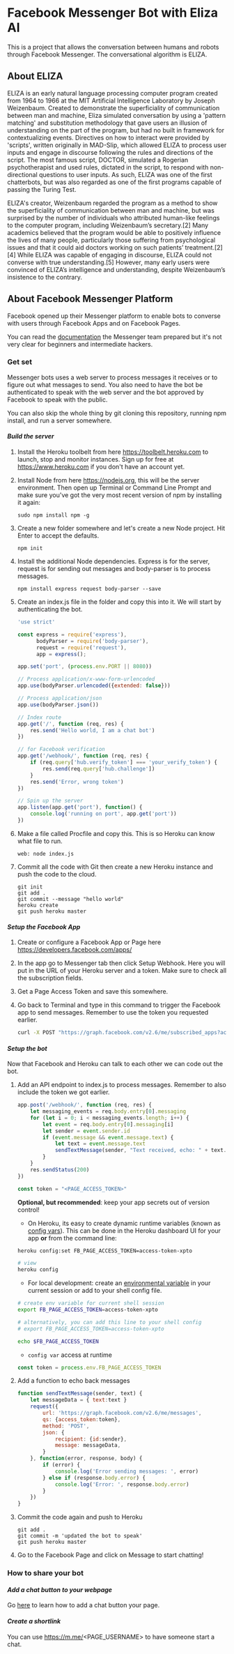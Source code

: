 # Facebook Messenger Bot with Eliza AI

This is a project that allows the conversation between humans and robots through Facebook Messenger. The conversational algorithm is ELIZA.

## About ELIZA

ELIZA is an early natural language processing computer program created from 1964 to 1966 at the MIT Artificial Intelligence Laboratory by Joseph Weizenbaum. Created to demonstrate the superficiality of communication between man and machine, Eliza simulated conversation by using a 'pattern matching' and substitution methodology that gave users an illusion of understanding on the part of the program, but had no built in framework for contextualizing events. Directives on how to interact were provided by 'scripts', written originally in MAD-Slip, which allowed ELIZA to process user inputs and engage in discourse following the rules and directions of the script. The most famous script, DOCTOR, simulated a Rogerian psychotherapist and used rules, dictated in the script, to respond with non-directional questions to user inputs. As such, ELIZA was one of the first chatterbots, but was also regarded as one of the first programs capable of passing the Turing Test.

ELIZA's creator, Weizenbaum regarded the program as a method to show the superficiality of communication between man and machine, but was surprised by the number of individuals who attributed human-like feelings to the computer program, including Weizenbaum’s secretary.[2] Many academics believed that the program would be able to positively influence the lives of many people, particularly those suffering from psychological issues and that it could aid doctors working on such patients’ treatment.[2][4] While ELIZA was capable of engaging in discourse, ELIZA could not converse with true understanding.[5] However, many early users were convinced of ELIZA’s intelligence and understanding, despite Weizenbaum’s insistence to the contrary.

## About Facebook Messenger Platform

Facebook opened up their Messenger platform to enable bots to converse with users through Facebook Apps and on Facebook Pages. 

You can read the  [documentation](https://developers.facebook.com/docs/messenger-platform/quickstart) the Messenger team prepared but it's not very clear for beginners and intermediate hackers.

### Get set

Messenger bots uses a web server to process messages it receives or to figure out what messages to send. You also need to have the bot be authenticated to speak with the web server and the bot approved by Facebook to speak with the public.

You can also skip the whole thing by git cloning this repository, running npm install, and run a server somewhere.

#### *Build the server*

1. Install the Heroku toolbelt from here https://toolbelt.heroku.com to launch, stop and monitor instances. Sign up for free at https://www.heroku.com if you don't have an account yet.

2. Install Node from here https://nodejs.org, this will be the server environment. Then open up Terminal or Command Line Prompt and make sure you've got the very most recent version of npm by installing it again:

    ```
    sudo npm install npm -g
    ```

3. Create a new folder somewhere and let's create a new Node project. Hit Enter to accept the defaults.

    ```
    npm init
    ```

4. Install the additional Node dependencies. Express is for the server, request is for sending out messages and body-parser is to process messages.

    ```
    npm install express request body-parser --save
    ```

5. Create an index.js file in the folder and copy this into it. We will start by authenticating the bot.

    ```javascript
    'use strict'
    
    const express = require('express'),
          bodyParser = require('body-parser'),
          request = require('request'),
          app = express();

    app.set('port', (process.env.PORT || 8080))

    // Process application/x-www-form-urlencoded
    app.use(bodyParser.urlencoded({extended: false}))

    // Process application/json
    app.use(bodyParser.json())

    // Index route
    app.get('/', function (req, res) {
    	res.send('Hello world, I am a chat bot')
    })

    // for Facebook verification
    app.get('/webhook/', function (req, res) {
    	if (req.query['hub.verify_token'] === 'your_verify_token') {
    		res.send(req.query['hub.challenge'])
    	}
    	res.send('Error, wrong token')
    })

    // Spin up the server
    app.listen(app.get('port'), function() {
    	console.log('running on port', app.get('port'))
    })
    ```

6. Make a file called Procfile and copy this. This is so Heroku can know what file to run.

    ```
    web: node index.js
    ```

7. Commit all the code with Git then create a new Heroku instance and push the code to the cloud.

    ```
    git init
    git add .
    git commit --message "hello world"
    heroku create
    git push heroku master
    ```

#### *Setup the Facebook App*

1. Create or configure a Facebook App or Page here https://developers.facebook.com/apps/
    
2. In the app go to Messenger tab then click Setup Webhook. Here you will put in the URL of your Heroku server and a token. Make sure to check all the subscription fields. 

3. Get a Page Access Token and save this somewhere. 

4. Go back to Terminal and type in this command to trigger the Facebook app to send messages. Remember to use the token you requested earlier.

    ```bash
    curl -X POST "https://graph.facebook.com/v2.6/me/subscribed_apps?access_token=<PAGE_ACCESS_TOKEN>"
    ```

#### *Setup the bot*

Now that Facebook and Heroku can talk to each other we can code out the bot.

1. Add an API endpoint to index.js to process messages. Remember to also include the token we got earlier. 

    ```javascript
    app.post('/webhook/', function (req, res) {
	    let messaging_events = req.body.entry[0].messaging
	    for (let i = 0; i < messaging_events.length; i++) {
		    let event = req.body.entry[0].messaging[i]
		    let sender = event.sender.id
		    if (event.message && event.message.text) {
			    let text = event.message.text
			    sendTextMessage(sender, "Text received, echo: " + text.substring(0, 200))
		    }
	    }
	    res.sendStatus(200)
    })

    const token = "<PAGE_ACCESS_TOKEN>"
    ```
    
    **Optional, but recommended**: keep your app secrets out of version control!
    - On Heroku, its easy to create dynamic runtime variables (known as [config vars](https://devcenter.heroku.com/articles/config-vars)). This can be done in the Heroku dashboard UI for your app **or** from the command line:

    ```bash
    heroku config:set FB_PAGE_ACCESS_TOKEN=access-token-xpto
    
    # view
    heroku config
    ```

    - For local development: create an [environmental variable](https://en.wikipedia.org/wiki/Environment_variable) in your current session or add to your shell config file.
    ```bash
    # create env variable for current shell session
    export FB_PAGE_ACCESS_TOKEN=access-token-xpto
    
    # alternatively, you can add this line to your shell config
    # export FB_PAGE_ACCESS_TOKEN=access-token-xpto
    
    echo $FB_PAGE_ACCESS_TOKEN
    ```
    
    - `config var` access at runtime
    ``` javascript
    const token = process.env.FB_PAGE_ACCESS_TOKEN
    ```
    
    
3. Add a function to echo back messages

    ```javascript
    function sendTextMessage(sender, text) {
	    let messageData = { text:text }
	    request({
		    url: 'https://graph.facebook.com/v2.6/me/messages',
		    qs: {access_token:token},
		    method: 'POST',
    		json: {
			    recipient: {id:sender},
    			message: messageData,
    		}
    	}, function(error, response, body) {
    		if (error) {
			    console.log('Error sending messages: ', error)
    		} else if (response.body.error) {
			    console.log('Error: ', response.body.error)
		    }
	    })
    }
    ```

4. Commit the code again and push to Heroku

    ```
    git add .
    git commit -m 'updated the bot to speak'
    git push heroku master
    ```
    
5. Go to the Facebook Page and click on Message to start chatting!

### How to share your bot

#### *Add a chat button to your webpage*

Go [here](https://developers.facebook.com/docs/messenger-platform/plugin-reference) to learn how to add a chat button your page.

#### *Create a shortlink*

You can use https://m.me/<PAGE_USERNAME> to have someone start a chat.
